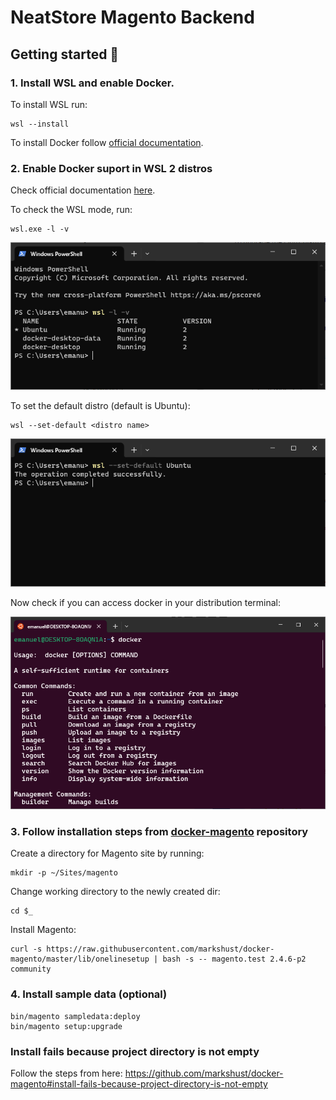 # NeatStore Magento Backend

## Getting started :rocket:

### 1. Install WSL and enable Docker.

To install WSL run: 

```shell
wsl --install
```

To install Docker follow [official documentation](https://docs.docker.com/desktop/install/windows-install/).

### 2. Enable Docker suport in WSL 2 distros

Check official documentation [here](https://docs.docker.com/desktop/wsl/#enabling-docker-support-in-wsl-2-distros).

To check the WSL mode, run:

```shell
wsl.exe -l -v
```

![WSL Distros](doc/images/wsl_distro.png)

To set the default distro (default is Ubuntu):

```shell
wsl --set-default <distro name>
```

![WSL Set Default Distro](doc/images/wsl_set_default_distro.png)

Now check if you can access docker in your distribution terminal:

![WSL Check Docker](doc/images/wsl_docker.png)

### 3. Follow installation steps from [docker-magento](https://github.com/markshust/docker-magento) repository

Create a directory for Magento site by running:

```shell
mkdir -p ~/Sites/magento
```

Change working directory to the newly created dir:

```shell
cd $_
```

Install Magento:

```shell
curl -s https://raw.githubusercontent.com/markshust/docker-magento/master/lib/onelinesetup | bash -s -- magento.test 2.4.6-p2 community
```

### 4. Install sample data (optional)

```shell
bin/magento sampledata:deploy
bin/magento setup:upgrade
```


### Install fails because project directory is not empty

Follow the steps from here: https://github.com/markshust/docker-magento#install-fails-because-project-directory-is-not-empty